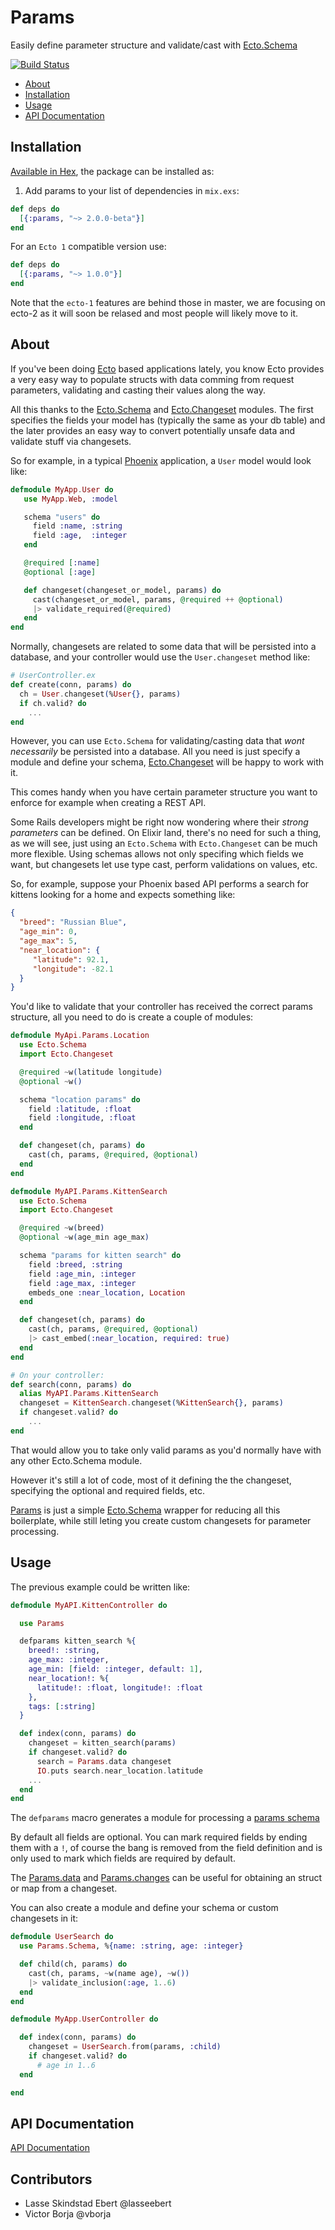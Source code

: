 # Params

Easily define parameter structure and validate/cast with [Ecto.Schema][Ecto.Schema]

[![Build Status](https://travis-ci.org/vic/params.svg?branch=master)](https://travis-ci.org/vic/params)

- [About](#about)
- [Installation](#installation)
- [Usage](#usage)
- [API Documentation](https://hexdocs.pm/params/)

## Installation

[Available in Hex](https://hex.pm/packages/params), the package can be installed as:

  1. Add params to your list of dependencies in `mix.exs`:

```elixir
def deps do
  [{:params, "~> 2.0.0-beta"}]
end
```

For an `Ecto 1` compatible version use:

```elixir
def deps do
  [{:params, "~> 1.0.0"}]
end
```

Note that the `ecto-1` features are behind those in master,
we are focusing on ecto-2 as it will soon be relased and most
people will likely move to it.

## About

If you've been doing [Ecto][Ecto] based applications lately,
you know Ecto provides a very easy way to populate structs with data comming
from request parameters, validating and casting their values along the way.

All this thanks to the [Ecto.Schema][Ecto.Schema] and [Ecto.Changeset][cast] modules.
The first specifies the fields your model has (typically the same as your db table)
and the later provides an easy way to convert potentially unsafe data and validate
stuff via changesets.

So for example, in a typical [Phoenix][Phoenix] application, a `User` model
would look like:

```elixir
defmodule MyApp.User do
   use MyApp.Web, :model

   schema "users" do
     field :name, :string
     field :age,  :integer
   end

   @required [:name]
   @optional [:age]

   def changeset(changeset_or_model, params) do
     cast(changeset_or_model, params, @required ++ @optional)
     |> validate_required(@required)
   end
end
```

Normally, changesets are related to some data that will be persisted into
a database, and your controller would use the `User.changeset` method like:

```elixir
# UserController.ex
def create(conn, params) do
  ch = User.changeset(%User{}, params)
  if ch.valid? do
    ...
end
```

However, you can use `Ecto.Schema` for validating/casting data that
*wont necessarily* be persisted into a database. All you need is just specify a module and
define your schema, [Ecto.Changeset][cast] will be happy to work with it.

This comes handy when you have certain parameter structure you want
to enforce for example when creating a REST API.

Some Rails developers might be right now wondering where their
_strong parameters_ can be defined. On Elixir land, there's no need for such a thing, as we will see, just using an `Ecto.Schema` with `Ecto.Changeset`
can be much more flexible. Using schemas allows not only
specifing which fields we want, but changesets let use
type cast, perform validations on values, etc.

So, for example, suppose your Phoenix based API performs a search for kittens looking for a
home and expects something like:

```json
{
  "breed": "Russian Blue",
  "age_min": 0,
  "age_max": 5,
  "near_location": {
     "latitude": 92.1,
     "longitude": -82.1
  }
}
```

You'd like to validate that your controller has received the correct
params structure, all you need to do is create a couple of modules:

```elixir
defmodule MyApi.Params.Location
  use Ecto.Schema
  import Ecto.Changeset

  @required ~w(latitude longitude)
  @optional ~w()

  schema "location params" do
    field :latitude, :float
    field :longitude, :float
  end

  def changeset(ch, params) do
    cast(ch, params, @required, @optional)
  end
end

defmodule MyAPI.Params.KittenSearch
  use Ecto.Schema
  import Ecto.Changeset

  @required ~w(breed)
  @optional ~w(age_min age_max)

  schema "params for kitten search" do
    field :breed, :string
    field :age_min, :integer
    field :age_max, :integer
    embeds_one :near_location, Location
  end

  def changeset(ch, params) do
    cast(ch, params, @required, @optional)
    |> cast_embed(:near_location, required: true)
  end
end

# On your controller:
def search(conn, params) do
  alias MyAPI.Params.KittenSearch
  changeset = KittenSearch.changeset(%KittenSearch{}, params)
  if changeset.valid? do
    ...
end
```

That would allow you to take only valid params as you'd
normally have with any other Ecto.Schema module.

However it's still a lot of code, most of it
defining the the changeset, specifying the optional
and required fields, etc.

[Params](#usage) is just a simple [Ecto.Schema][Ecto.Schema]
wrapper for reducing all this boilerplate, while still
leting you create custom changesets for parameter processing.

## Usage

The previous example could be written like:

```elixir
defmodule MyAPI.KittenController do

  use Params

  defparams kitten_search %{
    breed!: :string,
    age_max: :integer,
    age_min: [field: :integer, default: 1],
    near_location!: %{
      latitude!: :float, longitude!: :float
    },
    tags: [:string]
  }

  def index(conn, params) do
    changeset = kitten_search(params)
    if changeset.valid? do
      search = Params.data changeset
      IO.puts search.near_location.latitude
    ...
  end
end
```

The `defparams` macro generates a module for processing
a [params schema](http://hexdocs.pm/params/Params.Schema.html)

By default all fields are optional. You can mark
required fields by ending them with a `!`, of course
the bang is removed from the field definition and is
only used to mark which fields are required by default.

The [Params.data](http://hexdocs.pm/params/Params.html#data/1)
and [Params.changes](http://hexdocs.pm/params/Params.html#changes/1) can be useful
for obtaining an struct or map from a changeset.

You can also create a module and define
your schema or custom changesets in it:

```elixir
defmodule UserSearch do
  use Params.Schema, %{name: :string, age: :integer}

  def child(ch, params) do
    cast(ch, params, ~w(name age), ~w())
    |> validate_inclusion(:age, 1..6)
  end
end

defmodule MyApp.UserController do

  def index(conn, params) do
    changeset = UserSearch.from(params, :child)
    if changeset.valid? do
      # age in 1..6
  end

end
```

## API Documentation

[API Documentation](https://hexdocs.pm/params/)


[Phoenix]: http://www.phoenixframework.org
[Ecto]: https://hexdocs.pm/ecto
[Ecto.Schema]: https://hexdocs.pm/ecto/Ecto.Schema.html
[cast]: https://hexdocs.pm/ecto/Ecto.Changeset.html#cast/4


## Contributors

- Lasse Skindstad Ebert @lasseebert
- Victor Borja @vborja
